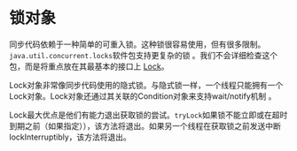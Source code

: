 # 锁对象
同步代码依赖于一种简单的可重入锁。这种锁很容易使用，但有很多限制。`java.util.concurrent.locks`软件包支持更复杂的锁 。我们不会详细检查这个包，而是将重点放在其最基本的接口上 [Lock](https://docs.oracle.com/javase/8/docs/api/java/util/concurrent/locks/Lock.html)。

Lock对象非常像同步代码使用的隐式锁。与隐式锁一样，一个线程只能拥有一个Lock对象。Lock对象还通过其关联的Condition对象来支持wait/notify机制 。

Lock最大优点是他们有能力退出获取锁的尝试。`tryLock`如果锁不能立即或在超时到期之前（如果指定）），该方法将退出。如果另一个线程在获取锁之前发送中断lockInterruptibly，该方法将退出。
